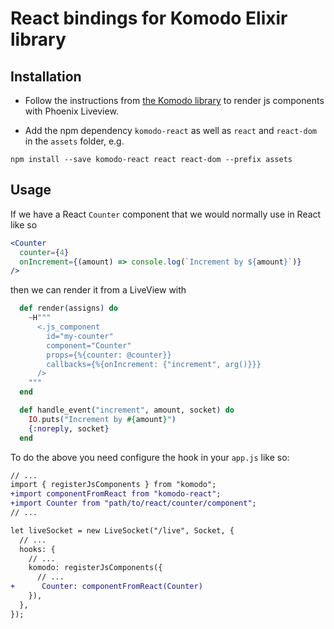 # React bindings for Komodo Elixir library

## Installation

- Follow the instructions from [the Komodo library](https://github.com/hungry-egg/komodo) to render js components with Phoenix Liveview.

- Add the npm dependency `komodo-react` as well as `react` and `react-dom` in the `assets` folder, e.g.

```
npm install --save komodo-react react react-dom --prefix assets
```

## Usage

If we have a React `Counter` component that we would normally use in React like so

```jsx
<Counter
  counter={4}
  onIncrement={(amount) => console.log(`Increment by ${amount}`)}
/>
```

then we can render it from a LiveView with

```elixir
  def render(assigns) do
    ~H"""
      <.js_component
        id="my-counter"
        component="Counter"
        props={%{counter: @counter}}
        callbacks={%{onIncrement: {"increment", arg()}}}
      />
    """
  end

  def handle_event("increment", amount, socket) do
    IO.puts("Increment by #{amount}")
    {:noreply, socket}
  end
```

To do the above you need configure the hook in your `app.js` like so:

```diff
// ...
import { registerJsComponents } from "komodo";
+import componentFromReact from "komodo-react";
+import Counter from "path/to/react/counter/component";
// ...

let liveSocket = new LiveSocket("/live", Socket, {
  // ...
  hooks: {
    // ...
    komodo: registerJsComponents({
      // ...
+      Counter: componentFromReact(Counter)
    }),
  },
});
```
